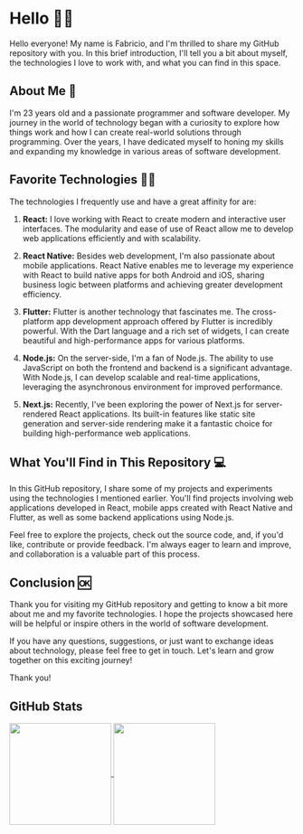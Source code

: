 # Hello 👋👋

Hello everyone! My name is Fabricio, and I'm thrilled to share my GitHub repository with you. In this brief introduction, I'll tell you a bit about myself, the technologies I love to work with, and what you can find in this space.

## About Me 👨

I'm 23 years old and a passionate programmer and software developer. My journey in the world of technology began with a curiosity to explore how things work and how I can create real-world solutions through programming. Over the years, I have dedicated myself to honing my skills and expanding my knowledge in various areas of software development.

## Favorite Technologies 👨‍💻

The technologies I frequently use and have a great affinity for are:

1. **React:** I love working with React to create modern and interactive user interfaces. The modularity and ease of use of React allow me to develop web applications efficiently and with scalability.

2. **React Native:** Besides web development, I'm also passionate about mobile applications. React Native enables me to leverage my experience with React to build native apps for both Android and iOS, sharing business logic between platforms and achieving greater development efficiency.

3. **Flutter:** Flutter is another technology that fascinates me. The cross-platform app development approach offered by Flutter is incredibly powerful. With the Dart language and a rich set of widgets, I can create beautiful and high-performance apps for various platforms.

4. **Node.js:** On the server-side, I'm a fan of Node.js. The ability to use JavaScript on both the frontend and backend is a significant advantage. With Node.js, I can develop scalable and real-time applications, leveraging the asynchronous environment for improved performance.

5. **Next.js:** Recently, I've been exploring the power of Next.js for server-rendered React applications. Its built-in features like static site generation and server-side rendering make it a fantastic choice for building high-performance web applications. 

## What You'll Find in This Repository 💻

In this GitHub repository, I share some of my projects and experiments using the technologies I mentioned earlier. You'll find projects involving web applications developed in React, mobile apps created with React Native and Flutter, as well as some backend applications using Node.js.

Feel free to explore the projects, check out the source code, and, if you'd like, contribute or provide feedback. I'm always eager to learn and improve, and collaboration is a valuable part of this process.

## Conclusion 🆗

Thank you for visiting my GitHub repository and getting to know a bit more about me and my favorite technologies. I hope the projects showcased here will be helpful or inspire others in the world of software development.

If you have any questions, suggestions, or just want to exchange ideas about technology, please feel free to get in touch. Let's learn and grow together on this exciting journey!

Thank you!

## GitHub Stats

<a href="https://github.com/faslash">
  <img align="center" height="180rem" src="https://github-readme-stats.vercel.app/api?username=faslash&show_icons=true&theme=dracula&count_private=true">
</a>
<a href="https://github.com/faslash">
  <img align="center" height="180rem" src="https://github-readme-stats.vercel.app/api/top-langs/?username=faslash&layout=compact&theme=dracula&count_private=true">
</a>
